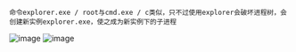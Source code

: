 	命令explorer.exe / root与cmd.exe / c类似，只不过使用explorer会破坏进程树，会创建新实例explorer.exe，使之成为新实例下的子进程
![image](/assets/Pentest_Note/master/img/665.png)
![image](/assets/Pentest_Note/master/img/666.png)
